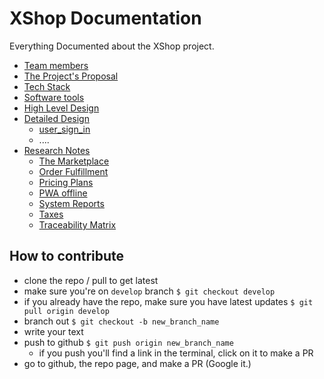 # XShop Documentation

Everything Documented about the XShop project.

- [Team members](./team_members.md)
- [The Project's Proposal](./project_proposal.md)
- [Tech Stack](tech_stack.md)
- [Software tools](software_tools.md)
- [High Level Design](./high_level_design.md)
- [Detailed Design](detailed_design)
  - [user_sign_in](detailed_design/user_sign_in.md)
  - ....
- [Research Notes](research_notes)
  - [The Marketplace](research_notes/marketplace.md)
  - [Order Fulfillment](research_notes/order_fulfilment.md)
  - [Pricing Plans](research_notes/pricing_plans.md)
  - [PWA offline](research_notes/pwa_offline.md)
  - [System Reports](research_notes/reports.md)
  - [Taxes](research_notes/taxes.md)
  - [Traceability Matrix](research_notes/traceability_matrix.md)

## How to contribute

- clone the repo / pull to get latest
- make sure you're on `develop` branch `$ git checkout develop`
- if you already have the repo, make sure you have latest updates `$ git pull origin develop`
- branch out `$ git checkout -b new_branch_name`
- write your text
- push to github `$ git push origin new_branch_name`
  - if you push you'll find a link in the terminal, click on it to make a PR
- go to github, the repo page, and make a PR (Google it.)
